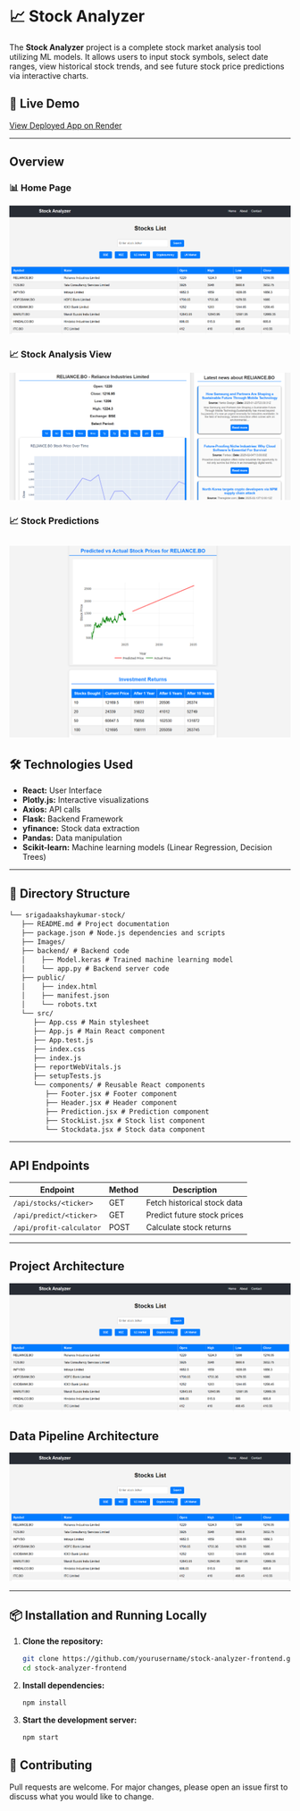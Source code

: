 # 📈 Stock Analyzer

The **Stock Analyzer** project is a complete stock market analysis tool utilizing ML models. It allows users to input stock symbols, select date ranges, view historical stock trends, and see future stock price predictions via interactive charts.

## 🚀 Live Demo
[View Deployed App on Render](https://aistockanalyzer.onrender.com)

---

## Overview 
### 📊 Home Page  
![Home Page](Images/home.png)

### 📈 Stock Analysis View  
![Stock Analysis](Images/main.png)

### 📈 Stock Predictions
![Stock prediction](Images/prediction.png)
---

## 🛠️ Technologies Used
- **React:** User Interface  
- **Plotly.js:** Interactive visualizations  
- **Axios:** API calls
- **Flask:** Backend Framework 
- **yfinance:** Stock data extraction  
- **Pandas:** Data manipulation   
- **Scikit-learn:** Machine learning models (Linear Regression, Decision Trees)   

---

## 📂 Directory Structure
```
└── srigadaakshaykumar-stock/  
   ├── README.md # Project documentation  
   ├── package.json # Node.js dependencies and scripts  
   ├── Images/  
   ├── backend/ # Backend code  
   │    ├── Model.keras # Trained machine learning model  
   │    └── app.py # Backend server code  
   ├── public/  
   │    ├── index.html  
   │    ├── manifest.json   
   │    └── robots.txt  
   └── src/   
      ├── App.css # Main stylesheet  
      ├── App.js # Main React component  
      ├── App.test.js   
      ├── index.css    
      ├── index.js  
      ├── reportWebVitals.js  
      ├── setupTests.js  
      └── components/ # Reusable React components  
         ├── Footer.jsx # Footer component  
         ├── Header.jsx # Header component  
         ├── Prediction.jsx # Prediction component  
         ├── StockList.jsx # Stock list component  
         └── Stockdata.jsx # Stock data component  
```

---

## API Endpoints
| **Endpoint**                | **Method** | **Description**                      |
|----------------------------|-----------|--------------------------------------|
| `/api/stocks/<ticker>`     | GET       | Fetch historical stock data         |
| `/api/predict/<ticker>`    | GET       | Predict future stock prices         |
| `/api/profit-calculator`   | POST      | Calculate stock returns             |

---

## Project Architecture
![Home Page](Images/home.png)

## Data Pipeline Architecture
![Home Page](Images/home.png)

---

## 📦 Installation and Running Locally
1. **Clone the repository:**  
   ```bash
   git clone https://github.com/yourusername/stock-analyzer-frontend.git
   cd stock-analyzer-frontend

2. **Install dependencies:**
   ```bash
   npm install
3. **Start the development server:**
   ```bash
   npm start

## 🤝 Contributing

Pull requests are welcome. For major changes, please open an issue first to discuss what you would like to change.
